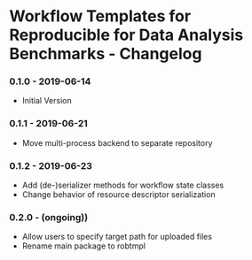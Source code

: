 # Workflow Templates for Reproducible for Data Analysis Benchmarks - Changelog

### 0.1.0 - 2019-06-14

* Initial Version


### 0.1.1 - 2019-06-21

* Move multi-process backend to separate repository


### 0.1.2 - 2019-06-23

* Add (de-)serializer methods for workflow state classes
* Change behavior of resource descriptor serialization


### 0.2.0 - (ongoing))

* Allow users to specify target path for uploaded files
* Rename main package to robtmpl
